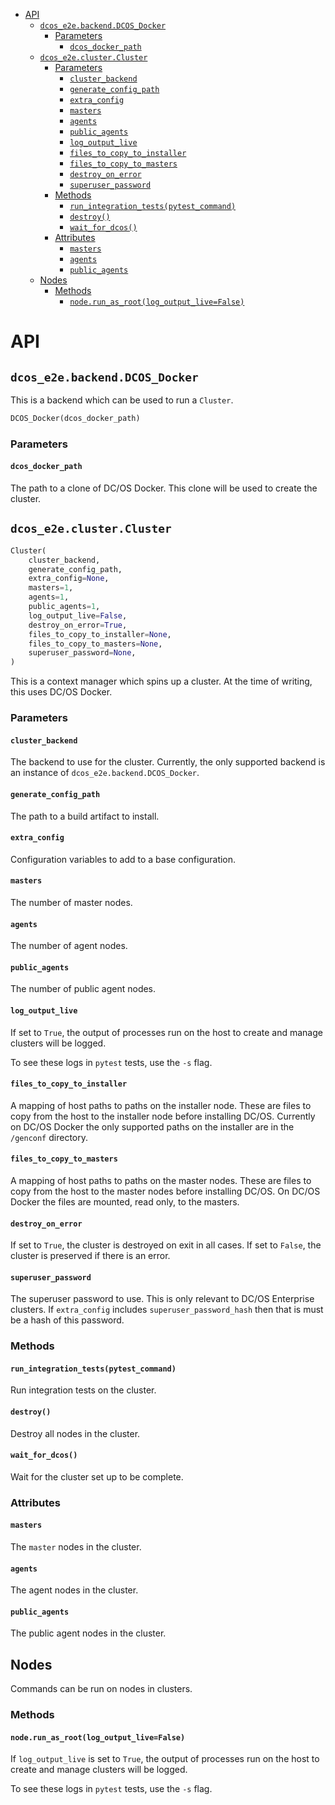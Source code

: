 <!--lint disable list-item-indent-->
<!--lint disable list-item-bullet-indent-->
<!-- START doctoc generated TOC please keep comment here to allow auto update -->
<!-- DON'T EDIT THIS SECTION, INSTEAD RE-RUN doctoc TO UPDATE -->


- [API](#api)
  - [`dcos_e2e.backend.DCOS_Docker`](#dcos_e2ebackenddcos_docker)
    - [Parameters](#parameters)
      - [`dcos_docker_path`](#dcos_docker_path)
  - [`dcos_e2e.cluster.Cluster`](#dcos_e2eclustercluster)
    - [Parameters](#parameters-1)
      - [`cluster_backend`](#cluster_backend)
      - [`generate_config_path`](#generate_config_path)
      - [`extra_config`](#extra_config)
      - [`masters`](#masters)
      - [`agents`](#agents)
      - [`public_agents`](#public_agents)
      - [`log_output_live`](#log_output_live)
      - [`files_to_copy_to_installer`](#files_to_copy_to_installer)
      - [`files_to_copy_to_masters`](#files_to_copy_to_masters)
      - [`destroy_on_error`](#destroy_on_error)
      - [`superuser_password`](#superuser_password)
    - [Methods](#methods)
      - [`run_integration_tests(pytest_command)`](#run_integration_testspytest_command)
      - [`destroy()`](#destroy)
      - [`wait_for_dcos()`](#wait_for_dcos)
    - [Attributes](#attributes)
      - [`masters`](#masters-1)
      - [`agents`](#agents-1)
      - [`public_agents`](#public_agents-1)
  - [Nodes](#nodes)
    - [Methods](#methods-1)
      - [`node.run_as_root(log_output_live=False)`](#noderun_as_rootlog_output_livefalse)

<!-- END doctoc generated TOC please keep comment here to allow auto update -->
<!--lint enable list-item-indent-->
<!--lint enable list-item-bullet-indent-->

# API

## `dcos_e2e.backend.DCOS_Docker`

This is a backend which can be used to run a `Cluster`.

```python
DCOS_Docker(dcos_docker_path)
```

### Parameters

#### `dcos_docker_path`

The path to a clone of DC/OS Docker.
This clone will be used to create the cluster.

## `dcos_e2e.cluster.Cluster`

```python
Cluster(
    cluster_backend,
    generate_config_path,
    extra_config=None,
    masters=1,
    agents=1,
    public_agents=1,
    log_output_live=False,
    destroy_on_error=True,
    files_to_copy_to_installer=None,
    files_to_copy_to_masters=None,
    superuser_password=None,
)
```

This is a context manager which spins up a cluster.
At the time of writing, this uses DC/OS Docker.

### Parameters

#### `cluster_backend`

The backend to use for the cluster.
Currently, the only supported backend is an instance of `dcos_e2e.backend.DCOS_Docker`.

#### `generate_config_path`

The path to a build artifact to install.

#### `extra_config`

Configuration variables to add to a base configuration.

#### `masters`

The number of master nodes.

#### `agents`

The number of agent nodes.

#### `public_agents`

The number of public agent nodes.

#### `log_output_live`

If set to `True`, the output of processes run on the host to create and manage clusters will be logged.

To see these logs in `pytest` tests, use the `-s` flag.

#### `files_to_copy_to_installer`

A mapping of host paths to paths on the installer node.
These are files to copy from the host to the installer node before installing DC/OS.
Currently on DC/OS Docker the only supported paths on the installer are in the `/genconf` directory.

#### `files_to_copy_to_masters`

A mapping of host paths to paths on the master nodes.
These are files to copy from the host to the master nodes before installing DC/OS.
On DC/OS Docker the files are mounted, read only, to the masters.

#### `destroy_on_error`

If set to `True`, the cluster is destroyed on exit in all cases.
If set to `False`, the cluster is preserved if there is an error.

#### `superuser_password`

The superuser password to use.
This is only relevant to DC/OS Enterprise clusters.
If `extra_config` includes `superuser_password_hash` then that is must be a hash of this password.

### Methods

#### `run_integration_tests(pytest_command)`

Run integration tests on the cluster.

#### `destroy()`

Destroy all nodes in the cluster.

#### `wait_for_dcos()`

Wait for the cluster set up to be complete.

### Attributes

#### `masters`

The `master` nodes in the cluster.

#### `agents`

The agent nodes in the cluster.

#### `public_agents`

The public agent nodes in the cluster.

## Nodes

Commands can be run on nodes in clusters.

### Methods

#### `node.run_as_root(log_output_live=False)`

If `log_output_live` is set to `True`, the output of processes run on the host to create and manage clusters will be logged.

To see these logs in `pytest` tests, use the `-s` flag.
